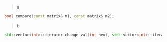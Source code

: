 > a
```cpp
bool compare(const matrix& m1, const matrix& m2);
```

> b
```cpp
std::vector<int>::iterator change_val(int next, std::vector<int>::iterator& iter);
```
